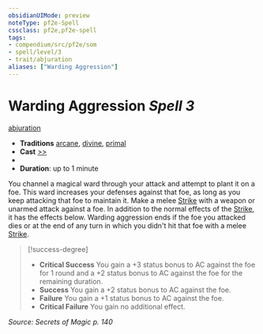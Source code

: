 ```yaml
---
obsidianUIMode: preview
noteType: pf2e-Spell
cssclass: pf2e,pf2e-spell
tags:
- compendium/src/pf2e/som
- spell/level/3
- trait/abjuration
aliases: ["Warding Aggression"]
---
```

# Warding Aggression *Spell 3*   
[abjuration](rules/traits/abjuration.md "Abjuration School Trait")  

- **Traditions** [arcane](rules/traits/arcane.md "Arcane Tradition Trait"), [divine](rules/traits/divine.md "Divine Tradition Trait"), [primal](rules/traits/primal.md "Primal Tradition Trait")
- **Cast** [>>](rules/core-rulebook/chapter-9-playing-the-game.md#Actions "Two-Action") 
- 
- **Duration**: up to 1 minute

You channel a magical ward through your attack and attempt to plant it on a foe. This ward increases your defenses against that foe, as long as you keep attacking that foe to maintain it. Make a melee [Strike](rules/actions/strike.md) with a weapon or unarmed attack against a foe. In addition to the normal effects of the [Strike](rules/actions/strike.md), it has the effects below. Warding aggression ends if the foe you attacked dies or at the end of any turn in which you didn't hit that foe with a melee [Strike](rules/actions/strike.md).

> [!success-degree] 
> - **Critical Success** You gain a +3 status bonus to AC against the foe for 1 round and a +2 status bonus to AC against the foe for the remaining duration.
> - **Success** You gain a +2 status bonus to AC against the foe.
> - **Failure** You gain a +1 status bonus to AC against the foe.
> - **Critical Failure** You gain no additional effect.

*Source: Secrets of Magic p. 140*